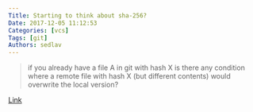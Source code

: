 ```yaml
---
Title: Starting to think about sha-256?
Date: 2017-12-05 11:12:53
Categories: [vcs]
Tags: [git]
Authors: sedlav
---
```


> if you already have a file A in git with hash X is there any condition where a
> remote file with hash X (but different contents) would overwrite the local
> version?

[Link](https://marc.info/?l=git&m=115678778717621&w=2)
